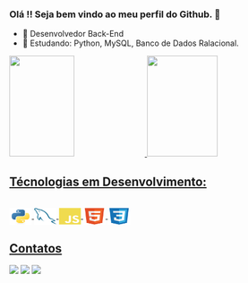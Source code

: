 ### Olá !! Seja bem vindo ao meu perfil do Github. 👋

- 🔭 Desenvolvedor Back-End
- 🌱 Estudando: Python, MySQL, Banco de Dados Ralacional.

 <a href="https://github.com/carllostavares">
  <img height="180em" width="48%" src="https://github-readme-stats.vercel.app/api?username=carllostavares&show_icons=true&theme=dark&include_all_commits=true&count_private=true"/>
  <img height="180em" width="50%" src="https://github-readme-stats.vercel.app/api/top-langs/?username=carllostavares&layout=compact&langs_count=7&theme=dark"/>
</div>

## Técnologias em Desenvolvimento: 
<div style="display: inline_block"><br>
  <img align="center" alt="madeira-nodejs" height="30" width="40" src="https://raw.githubusercontent.com/devicons/devicon/master/icons/python/python-original.svg"> 
  <img align="center" alt="madeira-mysql" height="30" width="40" src="https://raw.githubusercontent.com/devicons/devicon/master/icons/mysql/mysql-original.svg">
  <img align="center" alt="madeira-js" height="30" width="40" src="https://raw.githubusercontent.com/devicons/devicon/master/icons/javascript/javascript-plain.svg">  
  <img align="center" alt="madeira-HTML" height="30" width="40" src="https://raw.githubusercontent.com/devicons/devicon/master/icons/html5/html5-original.svg">
  <img align="center" alt="madeira-CSS" height="30" width="40" src="https://raw.githubusercontent.com/devicons/devicon/master/icons/css3/css3-original.svg">
</div>

  
## Contatos
<div>
  <a href="https://www.instagram.com/kopilando/" target="_blank"><img src="https://img.shields.io/badge/Instagram-E4405F?style=for-the-badge&logo=instagram&logoColor=white" target="_blank"></a>
  <a href = "mailto:carlostavares.dev256@gmail.com"><img src="https://img.shields.io/badge/Gmail-D14836?style=for-the-badge&logo=gmail&logoColor=white" alvo ="_blank"></a>
  <a href="https://www.linkedin.com/in/carlos-tavares-jr-b49595b6/" target="_blank"><img src="https://img.shields.io/badge/LinkedIn-0077B5?style=for-the-badge&logo=linkedin&logoColor=white" target="_blank"></a> 
</div>
